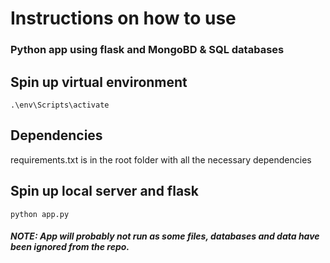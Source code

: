 # Instructions on how to use
### Python app using flask and MongoBD & SQL databases

## Spin up virtual environment
<code>.\\env\Scripts\activate</code>

## Dependencies
<p>requirements.txt is in the root folder with all the necessary dependencies</p>

## Spin up local server and flask
<code>python app.py</code>

#### <i>NOTE: App will probably not run as some files, databases and data have been ignored from the repo.</i>

